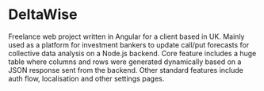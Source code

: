 # DeltaWise

Freelance web project written in Angular for a client based in UK. Mainly used as a platform for investment bankers to update call/put forecasts for collective data analysis on a Node.js backend. Core feature includes a huge table where columns and rows were generated dynamically based on a JSON response sent from the backend. Other standard features include auth flow, localisation and other settings pages.
